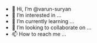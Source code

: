 - 👋 Hi, I’m @varun-suryan
- 👀 I’m interested in ...
- 🌱 I’m currently learning ...
- 💞️ I’m looking to collaborate on ...
- 📫 How to reach me ...

<!---
varun-suryan/varun-suryan is a ✨ special ✨ repository because its `README.md` (this file) appears on your GitHub profile.
You can click the Preview link to take a look at your changes.
--->
